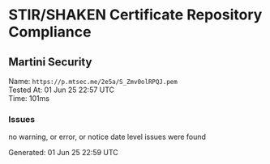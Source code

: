# STIR/SHAKEN Certificate Repository Compliance

## Martini Security

Name: `https://p.mtsec.me/2e5a/S_Zmv0olRPQJ.pem`\
Tested At: 01 Jun 25 22:57 UTC\
Time: 101ms

### Issues

no warning, or error, or notice date level issues were found

Generated: 01 Jun 25 22:59 UTC